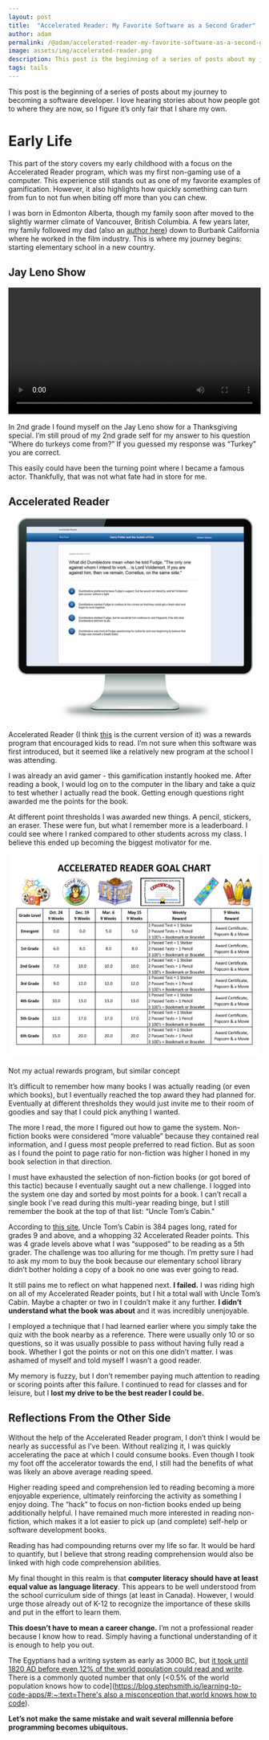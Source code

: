 ```yaml
---
layout: post
title:  "Accelerated Reader: My Favorite Software as a Second Grader"
author: adam
permalink: /@adam/accelerated-reader-my-favorite-software-as-a-second-grader
image: assets/img/accelerated-reader.png
description: This post is the beginning of a series of posts about my journey to becoming a software developer.  I love hearing stories about how people got to where they are now, so I figure it’s only fair that I share my own.
tags: tails
---
```


This post is the beginning of a series of posts about my journey to becoming a software developer.  I love hearing stories about how people got to where they are now, so I figure it’s only fair that I share my own.

# Early Life

This part of the story covers my early childhood with a focus on the Accelerated Reader program, which was my first non-gaming use of a computer.  This experience still stands out as one of my favorite examples of gamification.  However, it also highlights how quickly something can turn from fun to not fun when biting off more than you can chew.

I was born in Edmonton Alberta, though my family soon after moved to the slightly warmer climate of Vancouver, British Columbia.  A few years later, my family followed my dad (also an [author here](/authors/randy)) down to Burbank California where he worked in the film industry. This is where my journey begins: starting elementary school in a new country.

## Jay Leno Show

<video width="720" height="auto" controls style="max-width: 100%">
  <source src="/assets/video/AdamJayLeno240.mp4" type="video/mp4">
</video>

In 2nd grade I found myself on the Jay Leno show for a Thanksgiving special.  I’m still proud of my 2nd grade self for my answer to his question “Where do turkeys come from?” If you guessed my response was “Turkey” you are correct.

This easily could have been the turning point where I became a famous actor.  Thankfully, that was not what fate had in store for me.

## Accelerated Reader

![](/assets/img/accelerated-reader.png)

Accelerated Reader (I think [this]([https://www.renaissance.com/products/accelerated-reader/](https://www.renaissance.com/products/accelerated-reader/)) is the current version of it) was a rewards program that encouraged kids to read.  I’m not sure when this software was first introduced, but it seemed like a relatively new program at the school I was attending.  

I was already an avid gamer - this gamification instantly hooked me.  After reading a book, I would log on to the computer in the libary and take a quiz to test whether I actually read the book.  Getting enough questions right awarded me the points for the book.

At different point thresholds I was awarded new things.  A pencil, stickers, an eraser.  These were fun, but what I remember more is a leaderboard.  I could see where I ranked compared to other students across my class.  I believe this ended up becoming the biggest motivator for me.

![](/assets/img/accelerated-reader-rewards.png)
<figcaption>Not my actual rewards program, but similar concept</figcaption>

It’s difficult to remember how many books I was actually reading (or even which books), but I eventually reached the top award they had planned for.  Eventually at different thresholds they would just invite me to their room of goodies and say that I could pick anything I wanted.

The more I read, the more I figured out how to game the system.  Non-fiction books were considered “more valuable” because they contained real information, and I guess most people preferred to read fiction.  But as soon as I found the point to page ratio for non-fiction was higher I honed in my book selection in that direction.  

I must have exhausted the selection of non-fiction books (or got bored of this tactic) because I eventually saught out a new challenge.  I logged into the system one day and sorted by most points for a book.  I can’t recall a single book I’ve read during this multi-year reading binge, but I still remember the book at the top of that list: “Uncle Tom’s Cabin."

According to [this site]([https://www.booksource.com/products/uncle-toms-cabin__0486440281.aspx](https://www.booksource.com/products/uncle-toms-cabin__0486440281.aspx)), Uncle Tom’s Cabin is 384 pages long, rated for grades 9 and above, and a whopping 32 Accelerated Reader points.  This was 4 grade levels above what I was “supposed” to be reading as a 5th grader.  The challenge was too alluring for me though.  I’m pretty sure I had to ask my mom to buy the book because our elementary school library didn’t bother holding a copy of a book no one was ever going to read.

It still pains me to reflect on what happened next.  **I failed.** I was riding high on all of my Accelerated Reader points, but I hit a total wall with Uncle Tom’s Cabin.  Maybe a chapter or two in I couldn’t make it any further.  **I didn’t understand what the book was about** and it was incredibly unenjoyable.  

I employed a technique that I had learned earlier where you simply take the quiz with the book nearby as a reference.  There were usually only 10 or so questions, so it was usually possible to pass without having fully read a book.  Whether I got the points or not on this one didn’t matter.  I was ashamed of myself and told myself I wasn’t a good reader.

My memory is fuzzy, but I don’t remember paying much attention to reading or scoring points after this failure.  I continued to read for classes and for leisure, but I **lost my drive to be the best reader I could be.**

## Reflections From the Other Side

Without the help of the Accelerated Reader program, I don’t think I would be nearly as successful as I’ve been.  Without realizing it, I was quickly accelerating the pace at which I could consume books.  Even though I took my foot off the accelerator towards the end, I still had the benefits of what was likely an above average reading speed.  

Higher reading speed and comprehension led to reading becoming a more enjoyable experience, ultimately reinforcing the activity as something I enjoy doing.  The “hack” to focus on non-fiction books ended up being additionally helpful.  I have remained much more interested in reading non-fiction, which makes it a lot easier to pick up (and complete) self-help or software development books.

Reading has had compounding returns over my life so far.  It would be hard to quantify, but I believe that strong reading comprehension would also be linked with high code comprehension abilities. 

My final thought in this realm is that **computer literacy should have at least equal value as language literacy**.  This appears to be well understood from the school curriculum side of things (at least in Canada).  However, I would urge those already out of K-12 to recognize the importance of these skills and put in the effort to learn them.  

**This doesn’t have to mean a career change.** I’m not a professional reader because I know how to read.  Simply having a functional understanding of it is enough to help you out.

The Egyptians had a writing system as early as 3000 BC, but [it took until 1820 AD before even 12% of the world population could read and write]([https://ourworldindata.org/literacy](https://ourworldindata.org/literacy#:~:text=While%20only%2012%25%20of%20the,1960%20to%2086%25%20in%202015)).   There is a commonly quoted number that only [<0.5% of the world population knows how to code]([https://blog.stephsmith.io/learning-to-code-apps/#:~:text=There's also a misconception that,world knows how to code](https://blog.stephsmith.io/learning-to-code-apps/#:~:text=There's%20also%20a%20misconception%20that,world%20knows%20how%20to%20code)). 

**Let’s not make the same mistake and wait several millennia before programming becomes ubiquitous.**